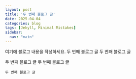 ```yaml
---
layout: post
title: '두 번째 블로그 글'
date: 2025-04-04
categories: blog
tags: [Jekyll, Minimal Mistakes]
sidebar:
  nav: "main"
---
```


여기에 블로그 내용을 작성하세요.
두 번째 블로그 글
두 번째 블로그 글

두 번째 블로그 글
두 번째 블로그 글

```
두 번째 블로그 글
```
